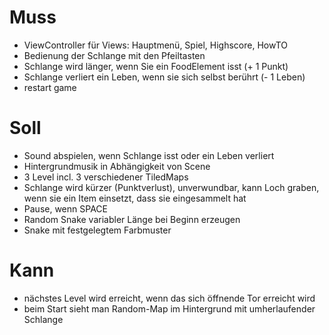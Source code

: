 # Muss
- ViewController für Views: Hauptmenü, Spiel, Highscore, HowTO
- Bedienung der Schlange mit den Pfeiltasten
- Schlange wird länger, wenn Sie ein FoodElement isst (+ 1 Punkt)
- Schlange verliert ein Leben, wenn sie sich selbst berührt (- 1 Leben)
- restart game

# Soll
- Sound abspielen, wenn Schlange isst oder ein Leben verliert
- Hintergrundmusik in Abhängigkeit von Scene
- 3 Level incl. 3 verschiedener TiledMaps
- Schlange wird kürzer (Punktverlust), unverwundbar, kann Loch graben, wenn sie ein Item einsetzt, dass sie eingesammelt hat
- Pause, wenn SPACE
- Random Snake variabler Länge bei Beginn erzeugen 
- Snake mit festgelegtem Farbmuster

# Kann
- nächstes Level wird erreicht, wenn das sich öffnende Tor erreicht wird
- beim Start sieht man Random-Map im Hintergrund mit umherlaufender Schlange
